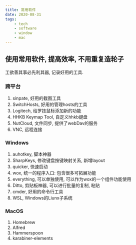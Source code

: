 ```yaml
---
title: 常用软件
date: 2020-08-31
tags:
    - tech
    - software
    - window
    - mac
---
```


## 使用常用软件, 提高效率, 不用重复造轮子

工欲善其事必先利其器, 记录好用的工具.
<!--more-->

### 跨平台

1. sinpate, 好用的截图工具
2. SwitchHosts, 好用的管理hosts的工具
3. Logitech, 给罗技鼠标添加新的功能
4. HHKB Keymap Tool, 自定义hhkb键盘
5. NutCloud, 文件同步, 提供了webDav的服务
6. VNC, 远程连接

### Windows

1. auhotkey, 脚本神器
2. SharpKeys, 修改键盘按键映射关系, 新增layout
3. quicker, 快速启动
4. wox, 统一的程序入口: 包含很多可拓展功能
5. everything, 可以单独使用, 可以作为wox的一个组件功能使用
6. Ditto, 剪贴板神器, 可以进行批量的复制, 粘贴
7. cmder, 好用的命令行工具
8. WSL, Windows的Liunx子系统

### MacOS

1. Homebrew
2. Alfred
3. Hammerspoon
4. karabiner-elements
